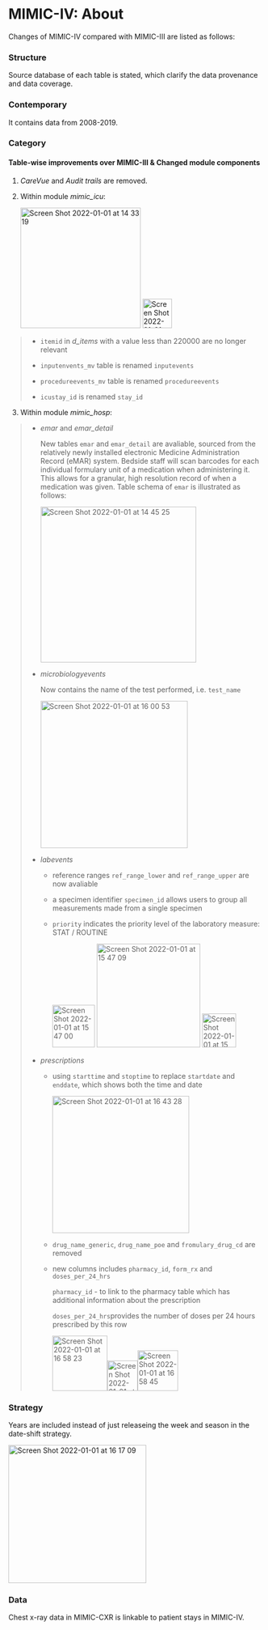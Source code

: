 # MIMIC-IV: About
Changes of MIMIC-IV compared with MIMIC-III are listed as follows:

### Structure
Source database of each table is stated, which clarify the data provenance and data coverage.

### Contemporary
It contains data from 2008-2019.

### Category
#### Table-wise improvements over MIMIC-III & Changed module components
1. *CareVue* and *Audit trails* are removed. 
> 
2. Within module *mimic_icu*:

    <img width="238" alt="Screen Shot 2022-01-01 at 14 33 19" src="https://user-images.githubusercontent.com/96931335/147845244-9ccef165-c850-41c0-afc9-2a7d097f2332.png">
    <img width="58" alt="Screen Shot 2022-01-01 at 16 39 18" src="https://user-images.githubusercontent.com/96931335/147847123-40f2cb28-ece6-49d8-a937-03efcb21dfb3.png">

>
>   * `itemid` in *d_items* with a value less than 220000 are no longer relevant
>
>   * `inputenvents_mv` table is renamed `inputevents`
> 
>   * `procedureevents_mv` table is renamed `procedureevents`
> 
>   * `icustay_id` is renamed `stay_id`
>
3. Within module *mimic_hosp*:
>
>    * *emar* and *emar_detail*
>
>      New tables `emar` and `emar_detail` are avaliable, sourced from the relatively newly installed electronic Medicine Administration Record
>      (eMAR) system. Bedside staff will scan barcodes for each individual formulary unit of a medication when administering it. This allows for a
>      granular, high resolution record of when a medication was given. Table schema of `emar` is illustrated as follows:
>      
>         <img width="308" alt="Screen Shot 2022-01-01 at 14 45 25" src="https://user-images.githubusercontent.com/96931335/147845503-8ed8d44c-c8d1-4481-972f-44215c7cb276.png">
>    * *microbiologyevents*
> 
>      Now contains the name of the test performed, i.e. `test_name`
>     
>         <img width="291" alt="Screen Shot 2022-01-01 at 16 00 53" src="https://user-images.githubusercontent.com/96931335/147846569-198cae2d-7093-40e5-986f-32855025451e.png">         
>
>    * *labevents*
>    
>      * reference ranges `ref_range_lower` and `ref_range_upper` are now avaliable
>     
>      * a specimen identifier `specimen_id` allows users to group all measurements made from a single specimen
>      
>      * `priority` indicates the priority level of the laboratory measure: STAT / ROUTINE
>      
>        <img width="84" alt="Screen Shot 2022-01-01 at 15 47 00" src="https://user-images.githubusercontent.com/96931335/147846391-a8ce78ea-506a-4d63-a3a9-c7d21984d7dd.png">
>        <img width="205" alt="Screen Shot 2022-01-01 at 15 47 09" src="https://user-images.githubusercontent.com/96931335/147846393-b5d8d266-00e0-48d8-900e-99490b9f4186.png">
>        <img width="67" alt="Screen Shot 2022-01-01 at 15 48 47" src="https://user-images.githubusercontent.com/96931335/147846417-0d8d6fe9-cf10-4b98-b759-393a5d69172f.png">
>
>    * *prescriptions*
>    
>      * using `starttime` and `stoptime` to replace `startdate` and `enddate`, which shows both the time and date
>      
>         <img width="271" alt="Screen Shot 2022-01-01 at 16 43 28" src="https://user-images.githubusercontent.com/96931335/147847205-186c4ece-d5ad-4820-b70e-46c1a88a3bf0.png">
>       
>      * `drug_name_generic`, `drug_name_poe` and `fromulary_drug_cd` are removed
>      
>      * new columns includes `pharmacy_id`, `form_rx` and `doses_per_24_hrs`
>      
>        `pharmacy_id` - to link to the pharmacy table which has additional information about the prescription
>        
>        `doses_per_24_hrs`provides the number of doses per 24 hours prescribed by this row
>        
>        <img width="109" alt="Screen Shot 2022-01-01 at 16 58 23" src="https://user-images.githubusercontent.com/96931335/147847410-bf38e4b3-a8c0-4bf3-9911-0272f4ff5640.png"><img width="60" alt="Screen Shot 2022-01-01 at 16 58 11" src="https://user-images.githubusercontent.com/96931335/147847414-62c2d153-c4bd-4ab2-858c-a455164434cd.png"><img width="80" alt="Screen Shot 2022-01-01 at 16 58 45" src="https://user-images.githubusercontent.com/96931335/147847411-636fc5e9-761c-4c31-855f-8d78d776ba41.png">

### Strategy
Years are included instead of just releaseing the week and season in the date-shift strategy.
> 
<img width="273" alt="Screen Shot 2022-01-01 at 16 17 09" src="https://user-images.githubusercontent.com/96931335/147846784-a9f01423-7026-4bc5-904c-931651cb3ea5.png">

### Data
Chest x-ray data in MIMIC-CXR is linkable to patient stays in MIMIC-IV.
